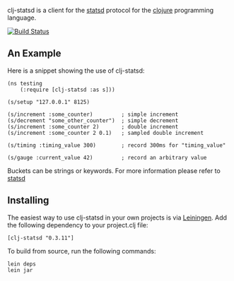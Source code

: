 clj-statsd is a client for the [statsd](https://github.com/etsy/statsd)
protocol for the [clojure](http://clojure.org) programming language.

[![Build
Status](https://secure.travis-ci.org/pyr/clj-statsd.png)](http://travis-ci.org/pyr/clj-statsd)

An Example
----------

Here is a snippet showing the use of clj-statsd:

    (ns testing
        (:require [clj-statsd :as s]))

    (s/setup "127.0.0.1" 8125)

    (s/increment :some_counter)         ; simple increment
    (s/decrement "some_other_counter")  ; simple decrement
    (s/increment :some_counter 2)       ; double increment
    (s/increment :some_counter 2 0.1)   ; sampled double increment

    (s/timing :timing_value 300)        ; record 300ms for "timing_value"

    (s/gauge :current_value 42)         ; record an arbitrary value

Buckets can be strings or keywords. For more information please refer to
[statsd](https://github.com/etsy/statsd)

Installing
----------

The easiest way to use clj-statsd in your own projects is via
[Leiningen](http://github.com/technomancy/leiningen). Add the following
dependency to your project.clj file:

    [clj-statsd "0.3.11"]

To build from source, run the following commands:

    lein deps
    lein jar
